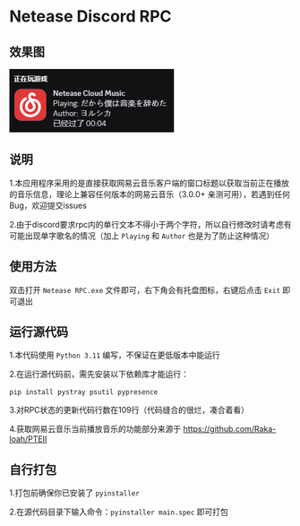 # Netease Discord RPC

**效果图**
----
![效果图](https://raw.githubusercontent.com/Cola-Ace/netease_discord_rpc/main/example/example.png)

**说明**
----
1.本应用程序采用的是直接获取网易云音乐客户端的窗口标题以获取当前正在播放的音乐信息，理论上兼容任何版本的网易云音乐（3.0.0+ 亲测可用），若遇到任何Bug，欢迎提交issues

2.由于discord要求rpc内的单行文本不得小于两个字符，所以自行修改时请考虑有可能出现单字歌名的情况（加上 `Playing` 和 `Author` 也是为了防止这种情况）

**使用方法**
----
双击打开 `Netease RPC.exe` 文件即可，右下角会有托盘图标，右键后点击 `Exit` 即可退出

**运行源代码**
----
1.本代码使用 `Python 3.11` 编写，不保证在更低版本中能运行

2.在运行源代码前，需先安装以下依赖库才能运行：

```
pip install pystray psutil pypresence
```

3.对RPC状态的更新代码行数在109行（代码缝合的很烂，凑合着看）

4.获取网易云音乐当前播放音乐的功能部分来源于 <https://github.com/Raka-loah/PTEII>

**自行打包**
----
1.打包前确保你已安装了 `pyinstaller`

2.在源代码目录下输入命令：`pyinstaller main.spec` 即可打包
